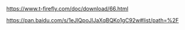 https://www.t-firefly.com/doc/download/66.html

https://pan.baidu.com/s/1eJlQpoJlJaXqBQKo1gC92w#list/path=%2F
